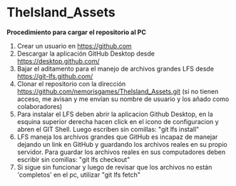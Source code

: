 # TheIsland_Assets

<b>Procedimiento para cargar el repositorio al PC</b><br>
1. Crear un usuario en https://github.com<br>
2. Descargar la aplicación GitHub Desktop desde https://desktop.github.com/<br>
3. Bajar el aditamento para el manejo de archivos grandes LFS desde https://git-lfs.github.com/<br>
4. Clonar el repositorio con la dirección https://github.com/nemorisgames/TheIsland_Assets.git (si no tienen acceso, me avisan y me envían su nombre de usuario y los añado como colaboradores)<br> 
5. Para instalar el LFS deben abrir la aplicacion Github Desktop, en la esquina superior derecha hacen click en el icono de configuracion y abren el GIT Shell. Luego escriben sin comillas: "git lfs install"<br>
6. LFS maneja los archivos grandes que GitHub es incapaz de manejar dejando un link en GitHub y guardando los archivos reales en su propio servidor. Para guardar los archivos reales en sus computadores deben escribir sin comillas: "git lfs checkout"<br>
7. Si sigue sin funcionar y luego de revisar que los archivos no están 'completos' en el pc, utilizar "git lfs fetch"<br>
